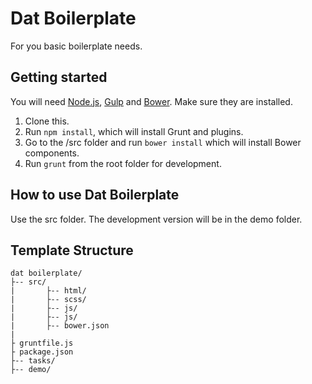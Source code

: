 # Dat Boilerplate

For you basic boilerplate needs. 

## Getting started

You will need [Node.js](http://nodejs.org), [Gulp](http://gulpjs.com/) and [Bower](http://bower.io/). Make sure they are installed. 

1. Clone this.
2. Run `npm install`, which will install Grunt and plugins.
3. Go to the /src folder and run `bower install` which will install Bower components.
4. Run `grunt` from the root folder for development. 

## How to use Dat Boilerplate

Use the src folder. The development version will be in the demo folder.

## Template Structure
```
dat boilerplate/
├-- src/
|		├-- html/
|		├-- scss/
|		├-- js/
|		├-- js/
|		├-- bower.json
|
├ gruntfile.js
├ package.json
├-- tasks/
├-- demo/

```
